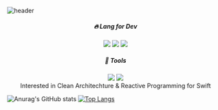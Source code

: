 <!-- Mobile developer for iOS / Flutter 👋 -->

![header](https://capsule-render.vercel.app/api?type=waving&color=F05138&section=header&reversal=true&height=200&text=Mob%20Developer&fontSize=40&desc=Hyeon(SooHoon)&descAlign=90&descSize=15)


<div align=center>
   <h5>🔥 Lang for Dev</h5>
</div>

<div align=center>
   <img src="https://img.shields.io/badge/Swift-F05138?style=for-the-badge&logo=Swift&logoColor=white"/></a>
<img src="https://img.shields.io/badge/Flutter-02569B?style=for-the-badge&logo=Flutter&logoColor=#white"/></a>
<img src="https://img.shields.io/badge/Dart-0175C2?style=for-the-badge&logo=Dart&logoColor=#white"/></a>
<!-- <img src="https://img.shields.io/badge/JAVA-EE0000?style=for-the-badge&logo=java&logoColor=white"/></a> -->
<!-- <img src="https://img.shields.io/badge/HTML5-red?style=for-the-badge&logo=HTML5&logoColor=white"/></a> -->
<!-- <img src="https://img.shields.io/badge/PYTHON-3776ABl?style=for-the-badge&logo=PYTHON&logoColor=#3776ABl"/></a> -->
</div>


<div align=center>
<h5> 🎇 Tools </h5>
   </div>
   
<div align = center>
<img src="https://img.shields.io/badge/Xcode-147EFB?style=for-the-badge&logo=Xcode&logoColor=white"/></a>
<img src="https://img.shields.io/badge/VScode-007ACC?style=for-the-badge&logo=VisualStudio&logoColor=white"/></a>
</div>

<div align=center>
   Interested in Clean Architechture & Reactive Programming for Swift
   </div>
 

 ![Anurag's GitHub stats](https://github-readme-stats.vercel.app/api?username=soohoon95&show_icons=true&theme=radical)
  [![Top Langs](https://github-readme-stats.vercel.app/api/top-langs/?username=soohoon95&layout=compact)](https://github.com/soohoon95/github-readme-stats)
